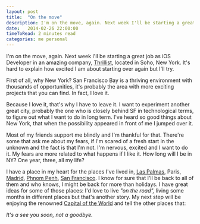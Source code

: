 ```yaml
---
layout: post
title:  "On the move"
description: I'm on the move, again. Next week I'll be starting a great job in New York in an amazing company located in Soho, New York. It's hard to explain how excited I am about starting over again, new city, new job, new friends but I'll try. 
date:   2014-02-26 22:00:00
timeToRead: 2 minutes read
categories: me personal
---
```


I'm on the move, again. Next week I'll be starting a great job as iOS Developer in an amazing company, [Thrillist](http://www.thrillist.com), located in Soho, New York. It's hard to explain how excited I am about starting over again but I'll try. 

First of all, why New York? San Francisco Bay is a thriving environment with thousands of opportunities, it's probably the area with more exciting projects that you can find. In fact, I love it. 

Because I love it, that's why I have to leave it. I want to experiment another great city, probably the one who is closely behind SF in technological terms, to figure out what I want to do in long term. I've heard so good things about New York, that when the possibility appeared in front of me I jumped over it. 

Most of my friends support me blindly and I'm thankful for that. There're some that ask me about my fears, if I'm scared of a fresh start in the unknown and the fact is that I'm not. I'm nervous, excited and I want to do it. My fears are more related to what happens if I like it. How long will I be in NY? One year, three, all my life? 

I have a place in my heart for the places I've lived in, [Las Palmas](http://instagram.com/p/Zk7NkyyiWy/), Paris, [Madrid](http://instagram.com/p/TxmXRySiel/), [Phnom Penh](http://instagram.com/p/oQYnr/), [San Francisco](http://instagram.com/p/Y6fv4wyiUo/). I know for sure that I'll be back to all of them and who knows, I might be back for more than holidays. I have great ideas for some of those places: I'd love to live _"on the road",_ living some months in different places but that's another story. My next step will be enjoying the renowned [Capital of the World](http://www.nyc.gov/html/lmec/html/about/nycapital.shtml) and tell the other places that:

_*It's a see you soon, not a goodbye.*_ 
